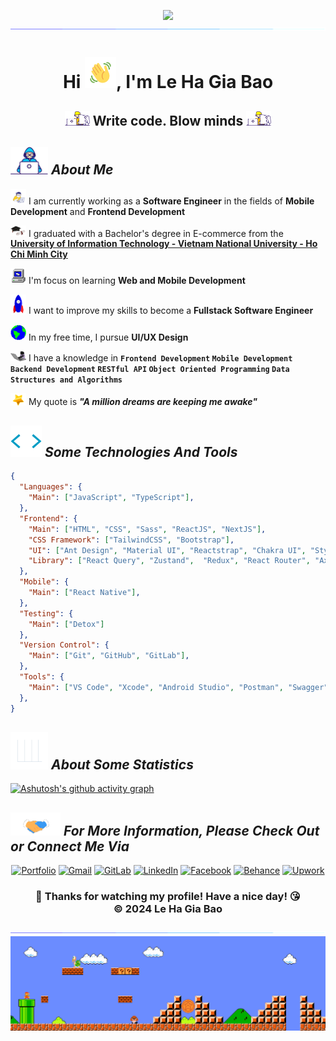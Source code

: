 <p align="center">
  <img src="./assets/Background.gif" height="350"/>
  <img src="./assets/Divider.gif"> 
</p>
<h1 align="center">Hi <img src="./assets/Hello.gif" width="50"></img>, I'm Le Ha Gia Bao</h1>
<h2 align="center"><img src="./assets/Designer.gif" width="40"> Write code. Blow minds <img src="./assets/Designer.gif" width="40"></h2>

## <img src="./assets/Developer.gif" width="60"> **_About Me_**

<img src="./assets/code.gif" width="25"> I am currently working as a **Software Engineer** in the fields of **Mobile Development** and **Frontend Development**

<img src="./assets/School.gif" width="25"> I graduated with a Bachelor's degree in E-commerce from the **[University of Information Technology - Vietnam National University - Ho Chi Minh City](https://www.uit.edu.vn/)**

<img src="./assets/PC.gif" width="25"> I'm focus on learning **Web and Mobile Development**

<img src="./assets/Rocket.gif" width="25"> I want to improve my skills to become a **Fullstack Software Engineer**

<img src="./assets/Earth.gif" width="25">   In my free time, I pursue **UI/UX Design**

<img src="./assets/Giphy.gif" width="25"> I have a knowledge in **`Frontend Development` `Mobile Development` `Backend Development` `RESTful API` `Object Oriented Programming` `Data Structures and Algorithms`**

<img src="./assets/Star.gif" width="25"> My quote is **_"A million dreams are keeping me awake"_**

## <img src="./assets/Tools.gif" width="50"> **_Some Technologies And Tools_**

```JSON
{
  "Languages": {
    "Main": ["JavaScript", "TypeScript"],
  },
  "Frontend": {
    "Main": ["HTML", "CSS", "Sass", "ReactJS", "NextJS"],
    "CSS Framework": ["TailwindCSS", "Bootstrap"],
    "UI": ["Ant Design", "Material UI", "Reactstrap", "Chakra UI", "Styled Components"],
    "Library": ["React Query", "Zustand",  "Redux", "React Router", "Axios"],
  },
  "Mobile": {
    "Main": ["React Native"],
  },
  "Testing": {
    "Main": ["Detox"]
  },
  "Version Control": {
    "Main": ["Git", "GitHub", "GitLab"],
  },
  "Tools": {
    "Main": ["VS Code", "Xcode", "Android Studio", "Postman", "Swagger", "Sourcetree", "Figma"],
  },
}
```

  <!-- "Version Control": ["Git", "GitHub", "GitLab", "Bitbucket"],
  "Package Manager": ["NPM", "Yarn", "PNPM"],
  "Deploy": {
    "Main": ["GitHub Pages", "Vercel", "Netlify", "Heroku"],
    "Basic": ["Glitch", "Railway", "Render"],
  },
  "IDEs/Editors": {
    "Main": ["Visual Studio Code", "Android Studio", "Xcode"],
    "Basic": ["Visual Studio", , "Sublime Text"],
    "Online": ["Gitpod", "CodeSandBox", "CodePen", "Replit"],
  },
  "Tools": {
    "Main": ["Postman", "Gitkraken", "Swagger", "XAMPP"],
    "Database": ["MySQL Workbench", "MongoDB Compass"],
    "Planning": ["Draw.io", "StarUML", "Miro", "Camunda"],
    "Support": ["Prettier", "Eslint", "Gitignore"],
  },
  "Design": {
    "Main": ["Figma", "Canva"],
    "NoCode": ["Wix", "Wordpress"],
    "Adobe": ["Photoshop", "Illustrator", "Lightroom", "Premiere"],
  }, -->

## <img src="./assets/Stats.gif" width="60"> **_About Some Statistics_**

<!-- <div align="center">
<img align="top" width="48%" src="https://github-readme-stats.vercel.app/api?username=LeHaGiaBao&show_icons=true&theme=algolia" alt="Le Ha Gia Bao's github stats" title="My statistics"/>
<img align="top" width="40%" src="https://github-readme-stats.vercel.app/api/top-langs/?username=LeHaGiaBao&layout=compact&langs_count=10&theme=algolia" alt="Le Ha Gia Bao's github most used languages" title="My most used languages"/>

<br/>

[![GitHub Streak](https://github-readme-streak-stats.herokuapp.com?user=LeHaGiaBao&theme=algolia&hide_border=true&date_format=j%20M%5B%20Y%5D)](https://git.io/streak-stats) -->

[![Ashutosh's github activity graph](https://github-readme-activity-graph.vercel.app/graph?username=LeHaGiaBao&theme=react-dark)](https://github.com/LeHaGiaBao/github-readme-activity-graph)

## <img src='./assets/Connect.gif' width="80"> **_For More Information, Please Check Out or Connect Me Via_**

<div align="center">

<a href="https://www.lehagiabao.com/" target="_blank">![Portfolio](https://img.shields.io/badge/Portfolio-%23000000.svg?style=for-the-badge&logo=firefox&logoColor=#FF7139)</a>
<a href="mailto:lehagiabao0205@gmail.com" >![Gmail](https://img.shields.io/badge/Gmail-EA4335.svg?style=for-the-badge&logo=Gmail&logoColor=white)</a>
<a href="https://gitlab.com/LeHaGiaBao" >![GitLab](https://img.shields.io/badge/GitLab-FC6D26.svg?style=for-the-badge&logo=GitLab&logoColor=white)</a>
<a href="https://linkedin.com/in/lehagiabao" target="_blank">![LinkedIn](https://img.shields.io/badge/LinkedIn-0A66C2.svg?style=for-the-badge&logo=LinkedIn&logoColor=white)</a>
<a href="https://www.facebook.com/lehagiabao0205/" target="_blank">![Facebook](https://img.shields.io/badge/Facebook-1877F2.svg?style=for-the-badge&logo=Facebook&logoColor=white)</a>
<a href="https://www.behance.net/lehagiabao" target="_blank">![Behance](https://img.shields.io/badge/Behance-1769ff?style=for-the-badge&logo=behance&logoColor=white)</a>
<a href="https://www.upwork.com/freelancers/~01426e0c1c9749876e?mp_source=share" target="_blank">![Upwork](https://img.shields.io/badge/UpWork-6FDA44?style=for-the-badge&logo=Upwork&logoColor=white)</a>

</div>

<div align="center">
  <h3>
  🥰 Thanks for watching my profile! Have a nice day! 😘 <br/>
  &copy; 2024 Le Ha Gia Bao
  </h3>
  <img src="./assets/Divider.gif">
  <img src="./assets/Mario_Gameplay.gif">

<!-- ![Snake animation](https://github.com/LeHaGiaBao/LeHaGiaBao/blob/output/github-contribution-grid-snake.svg) -->

</div>
